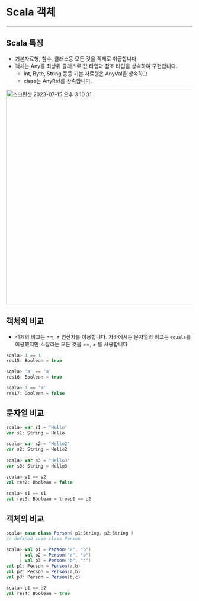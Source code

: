 # Scala 객체

---

## Scala 특징

- 기본자료형, 함수, 클래스등 모든 것을 객체로 취급합니다.
- 객체는 Any를 최상위 클래스로 값 타입과 참조 타입을 상속하여 구현합니다.
    - int, Byte, String 등등 기본 자료형은 AnyVal을 상속하고
    - class는 AnyRef를 상속합니다.
<img width="579" alt="스크린샷 2023-07-15 오후 3 10 31" src="https://github.com/jjunhaa0211/SScala/assets/102890390/b5945d78-b251-47b1-8b4a-c441ecccf7d3">


## 객체의 비교

- 객체의 비교는 ==, ≠ 연산자를 이용합니다. 자바에서는 문자열의 비교는 `equals`를 이용했지만 스칼라는 모든 것을 ==, ≠ 를 사용합니다

```scala
scala> 1 == 1
res15: Boolean = true

scala> 'a' == 'a'
res16: Boolean = true

scala> 1 == 'a'
res17: Boolean = false
```

## 문자열 비교

```scala
scala> var s1 = "Hello"
var s1: String = Hello
                                                                                
scala> var s2 = "Hello2"
var s2: String = Hello2
                                                                                
scala> var s3 = "Hello3"
var s3: String = Hello3
                                                                                
scala> s1 == s2
val res2: Boolean = false
                                                                                
scala> s1 == s1
val res3: Boolean = truep1 == p2
```

## 객체의 비교

```scala
scala> case class Person( p1:String, p2:String )
// defined case class Person
                                                                                
scala> val p1 = Person("a", "b")
     | val p2 = Person("a", "b")
     | val p3 = Person("b", "c")
val p1: Person = Person(a,b)
val p2: Person = Person(a,b)
val p3: Person = Person(b,c)
                                                                                
scala> p1 == p2
val res4: Boolean = true
```
